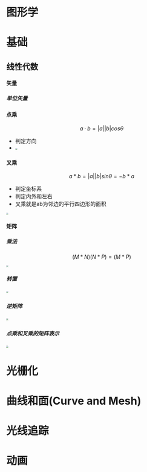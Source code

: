 


# 图形学
<!--more--> 
# 基础
## 线性代数
#### 矢量
##### 单位矢量
#### 点乘
$$
a·b=|a||b|cosθ
$$

- 判定方向
- <img src="C:\Users\诺瓦鱼\Pictures\blog\线代基础\QQ图片20210419210743.png" style="zoom:33%;" />

#### 叉乘
$$
a * b=|a||b|sinθ=-b * a
$$

- 判定坐标系
- 判定内外和左右
- 叉乘就是ab为邻边的平行四边形的面积

<img src="C:\Users\诺瓦鱼\Pictures\blog\线代基础\QQ图片20210419210717.png" style="zoom:33%;" />

#### 矩阵
##### 乘法
$$
(M*N)(N*P)=(M*P)
$$

<img src="C:\Users\诺瓦鱼\Pictures\blog\线代基础\QQ图片20210419212153.png" style="zoom: 33%;" />

##### 转置

##### <img src="C:\Users\诺瓦鱼\Pictures\blog\线代基础\QQ图片20210419212508.png" style="zoom:33%;" />

##### 逆矩阵

##### <img src="C:\Users\诺瓦鱼\Pictures\blog\线代基础\QQ图片20210419212641.png" style="zoom:33%;" />

##### 点乘和叉乘的矩阵表示

##### <img src="C:\Users\诺瓦鱼\Pictures\blog\线代基础\QQ图片20210419212733.png" style="zoom:33%;" />

# 光栅化
# 曲线和面(Curve and Mesh)
# 光线追踪
# 动画